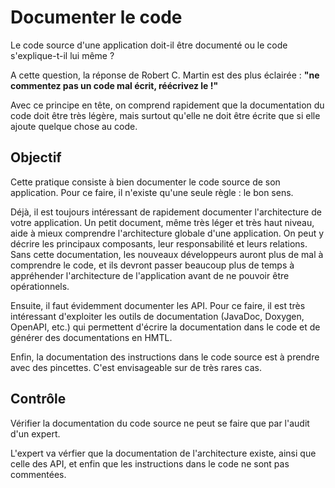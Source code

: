 Documenter le code
==================

Le code source d'une application doit-il être documenté ou le code s'explique-t-il lui même ?

A cette question, la réponse de Robert C. Martin est des plus éclairée : **"ne commentez pas un code mal écrit, réécrivez le !"**

Avec ce principe en tête, on comprend rapidement que la documentation du code doit être très légère, mais surtout qu'elle ne doit être écrite que si elle ajoute quelque chose au code.

Objectif
--------

Cette pratique consiste à bien documenter le code source de son application. Pour ce faire, il n'existe qu'une seule règle : le bon sens.

Déjà, il est toujours intéressant de rapidement documenter l'architecture de votre application. Un petit document, même très léger et très haut niveau, aide à mieux comprendre l'architecture globale d'une application. On peut y décrire les principaux composants, leur responsabilité et leurs relations. Sans cette documentation, les nouveaux développeurs auront plus de mal à comprendre le code, et ils devront passer beaucoup plus de temps à appréhender l'architecture de l'application avant de ne pouvoir être opérationnels.

Ensuite, il faut évidemment documenter les API. Pour ce faire, il est très intéressant d'exploiter les outils de documentation (JavaDoc, Doxygen, OpenAPI, etc.) qui permettent d'écrire la documentation dans le code et de générer des documentations en HMTL.

Enfin, la documentation des instructions dans le code source est à prendre avec des pincettes. C'est envisageable sur de très rares cas.

Contrôle
--------

Vérifier la documentation du code source ne peut se faire que par l'audit d'un expert.

L'expert va vérfier que la documentation de l'architecture existe, ainsi que celle des API, et enfin que les instructions dans le code ne sont pas commentées.
